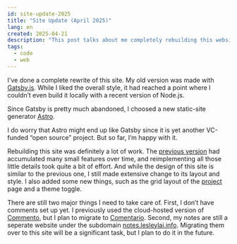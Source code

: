 ```yaml
---
id: site-update-2025
title: "Site Update (April 2025)"
lang: en
created: 2025-04-21
description: "This post talks about me completely rebuilding this website, moving from Gatsby.js to Astro due to build issues and Gatsby's decline."
tags:
  - code
  - web
---
```


 I've done a complete rewrite of this site. My old version was made with [Gatsby.js](https://www.gatsbyjs.com/). While I liked the overall style, it had reached a point where I couldn’t even build it locally with a recent version of Node.js.

 Since Gatsby is pretty much abandoned, I choosed a new static-site generator [Astro](https://astro.build/).
 
<span class="side-note" style="margin-top: -50px">

 I do worry that Astro might end up like Gatsby since it is yet another VC-funded “open source” project. But so far, I’m happy with it.

 </span>

Rebuilding this site was definitely a lot of work. The [previous version](https://web.archive.org/web/20250327200036/https://lesleylai.info/) had accumulated many small features over time, and reimplementing all those little details took quite a bit of effort. And while the design of this site is similar to the previous one, I still made extensive change to its layout and style. I also added some new things, such as the grid layout of the [project](/en/projects) page and a theme toggle.

There are still two major things I need to take care of. First, I don’t have comments set up yet. I previously used the cloud-hosted version of [Commento](https://commento.io/), but I plan to migrate to [Comentario](https://comentario.app). Second, my notes are still a seperate website under the subdomain [notes.lesleylai.info](https://notes.lesleylai.info/). Migrating them over to this site will be a significant task, but I plan to do it in the future.